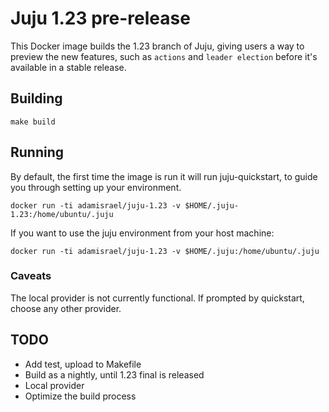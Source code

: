 # Juju 1.23 pre-release

This Docker image builds the 1.23 branch of Juju, giving users a way to preview the new features, such as `actions` and `leader election`  before it's available in a stable release.

## Building

    make build

## Running

By default, the first time the image is run it will run juju-quickstart, to guide you through setting up your environment.

    docker run -ti adamisrael/juju-1.23 -v $HOME/.juju-1.23:/home/ubuntu/.juju

If you want to use the juju environment from your host machine:

    docker run -ti adamisrael/juju-1.23 -v $HOME/.juju:/home/ubuntu/.juju

### Caveats

The local provider is not currently functional. If prompted by quickstart, choose any other provider.

## TODO
- Add test, upload to Makefile
- Build as a nightly, until 1.23 final is released
- Local provider
- Optimize the build process
